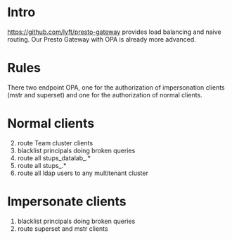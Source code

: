 # Intro
https://github.com/lyft/presto-gateway provides load balancing and naive routing. Our Presto Gateway with OPA is already more advanced.

# Rules
There two endpoint OPA, one for the authorization of impersonation clients (mstr and superset) and one for the authorization of normal clients.

# Normal clients
2. route Team cluster clients
1. blacklist principals doing broken queries
3. route all stups_datalab_.*
4. route all stups_.*
5. route all ldap users to any multitenant cluster

# Impersonate clients
1. blacklist principals doing broken queries
2. route superset and mstr clients
